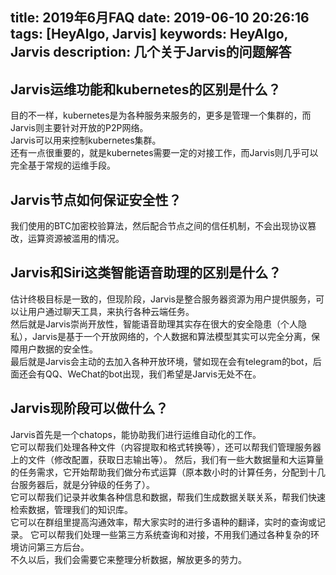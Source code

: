 title: 2019年6月FAQ
date: 2019-06-10 20:26:16
tags: [HeyAlgo, Jarvis]
keywords: HeyAlgo, Jarvis
description: 几个关于Jarvis的问题解答
---
## Jarvis运维功能和kubernetes的区别是什么？  
目的不一样，kubernetes是为各种服务来服务的，更多是管理一个集群的，而Jarvis则主要针对开放的P2P网络。  
Jarvis可以用来控制kubernetes集群。  
还有一点很重要的，就是kubernetes需要一定的对接工作，而Jarvis则几乎可以完全基于常规的运维手段。

## Jarvis节点如何保证安全性？  
我们使用的BTC加密校验算法，然后配合节点之间的信任机制，不会出现协议篡改，运算资源被滥用的情况。

## Jarvis和Siri这类智能语音助理的区别是什么？  
估计终极目标是一致的，但现阶段，Jarvis是整合服务器资源为用户提供服务，可以让用户通过聊天工具，来执行各种云端任务。  
然后就是Jarvis崇尚开放性，智能语音助理其实存在很大的安全隐患（个人隐私），Jarvis是基于一个开放网络的，个人数据和算法模型其实可以完全分离，保障用户数据的安全性。  
最后就是Jarvis会主动的去加入各种开放环境，譬如现在会有telegram的bot，后面还会有QQ、WeChat的bot出现，我们希望是Jarvis无处不在。

## Jarvis现阶段可以做什么？
Jarvis首先是一个chatops，能协助我们进行运维自动化的工作。  
它可以帮我们处理各种文件（内容提取和格式转换等），还可以帮我们管理服务器上的文件（修改配置，获取日志输出等）。
然后，我们有一些大数据量和大运算量的任务需求，它开始帮助我们做分布式运算（原本数小时的计算任务，分配到十几台服务器后，就是分钟级的任务了）。  
它可以帮我们记录并收集各种信息和数据，帮我们生成数据关联关系，帮我们快速检索数据，管理我们的知识库。  
它可以在群组里提高沟通效率，帮大家实时的进行多语种的翻译，实时的查询或记录。
它可以帮我们处理一些第三方系统查询和对接，不用我们通过各种复杂的环境访问第三方后台。  
不久以后，我们会需要它来整理分析数据，解放更多的劳力。
